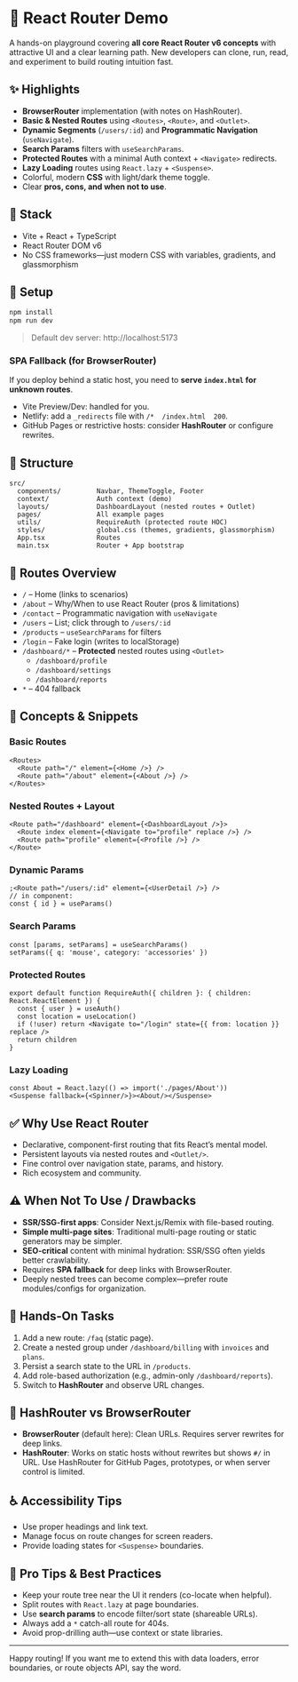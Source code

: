 # 🧭 React Router Demo

A hands-on playground covering **all core React Router v6 concepts** with attractive UI and a clear learning path.
New developers can clone, run, read, and experiment to build routing intuition fast.

## ✨ Highlights

- **BrowserRouter** implementation (with notes on HashRouter).
- **Basic & Nested Routes** using `<Routes>`, `<Route>`, and `<Outlet>`.
- **Dynamic Segments** (`/users/:id`) and **Programmatic Navigation** (`useNavigate`).
- **Search Params** filters with `useSearchParams`.
- **Protected Routes** with a minimal Auth context + `<Navigate>` redirects.
- **Lazy Loading** routes using `React.lazy` + `<Suspense>`.
- Colorful, modern **CSS** with light/dark theme toggle.
- Clear **pros, cons, and when not to use**.

## 🧰 Stack

- Vite + React + TypeScript
- React Router DOM v6
- No CSS frameworks—just modern CSS with variables, gradients, and glassmorphism

## 🚀 Setup

```bash
npm install
npm run dev
```

> Default dev server: http://localhost:5173

### SPA Fallback (for BrowserRouter)

If you deploy behind a static host, you need to **serve `index.html` for unknown routes**.

- Vite Preview/Dev: handled for you.
- Netlify: add a `_redirects` file with `/*  /index.html  200`.
- GitHub Pages or restrictive hosts: consider **HashRouter** or configure rewrites.

## 📂 Structure

```
src/
  components/         Navbar, ThemeToggle, Footer
  context/            Auth context (demo)
  layouts/            DashboardLayout (nested routes + Outlet)
  pages/              All example pages
  utils/              RequireAuth (protected route HOC)
  styles/             global.css (themes, gradients, glassmorphism)
  App.tsx             Routes
  main.tsx            Router + App bootstrap
```

## 🧭 Routes Overview

- `/` – Home (links to scenarios)
- `/about` – Why/When to use React Router (pros & limitations)
- `/contact` – Programmatic navigation with `useNavigate`
- `/users` – List; click through to `/users/:id`
- `/products` – `useSearchParams` for filters
- `/login` – Fake login (writes to localStorage)
- `/dashboard/*` – **Protected** nested routes using `<Outlet>`
  - `/dashboard/profile`
  - `/dashboard/settings`
  - `/dashboard/reports`
- `*` – 404 fallback

## 🧩 Concepts & Snippets

### Basic Routes

```tsx
<Routes>
  <Route path="/" element={<Home />} />
  <Route path="/about" element={<About />} />
</Routes>
```

### Nested Routes + Layout

```tsx
<Route path="/dashboard" element={<DashboardLayout />}>
  <Route index element={<Navigate to="profile" replace />} />
  <Route path="profile" element={<Profile />} />
</Route>
```

### Dynamic Params

```tsx
;<Route path="/users/:id" element={<UserDetail />} />
// in component:
const { id } = useParams()
```

### Search Params

```tsx
const [params, setParams] = useSearchParams()
setParams({ q: 'mouse', category: 'accessories' })
```

### Protected Routes

```tsx
export default function RequireAuth({ children }: { children: React.ReactElement }) {
  const { user } = useAuth()
  const location = useLocation()
  if (!user) return <Navigate to="/login" state={{ from: location }} replace />
  return children
}
```

### Lazy Loading

```tsx
const About = React.lazy(() => import('./pages/About'))
<Suspense fallback={<Spinner/>}><About/></Suspense>
```

## ✅ Why Use React Router

- Declarative, component-first routing that fits React’s mental model.
- Persistent layouts via nested routes and `<Outlet/>`.
- Fine control over navigation state, params, and history.
- Rich ecosystem and community.

## ⚠️ When Not To Use / Drawbacks

- **SSR/SSG-first apps**: Consider Next.js/Remix with file-based routing.
- **Simple multi-page sites**: Traditional multi-page routing or static generators may be simpler.
- **SEO-critical** content with minimal hydration: SSR/SSG often yields better crawlability.
- Requires **SPA fallback** for deep links with BrowserRouter.
- Deeply nested trees can become complex—prefer route modules/configs for organization.

## 🧪 Hands-On Tasks

1. Add a new route: `/faq` (static page).
2. Create a nested group under `/dashboard/billing` with `invoices` and `plans`.
3. Persist a search state to the URL in `/products`.
4. Add role-based authorization (e.g., admin-only `/dashboard/reports`).
5. Switch to **HashRouter** and observe URL changes.

## 🔁 HashRouter vs BrowserRouter

- **BrowserRouter** (default here): Clean URLs. Requires server rewrites for deep links.
- **HashRouter**: Works on static hosts without rewrites but shows `#/` in URL.
  Use HashRouter for GitHub Pages, prototypes, or when server control is limited.

## ♿ Accessibility Tips

- Use proper headings and link text.
- Manage focus on route changes for screen readers.
- Provide loading states for `<Suspense>` boundaries.

## 🧠 Pro Tips & Best Practices

- Keep your route tree near the UI it renders (co-locate when helpful).
- Split routes with `React.lazy` at page boundaries.
- Use **search params** to encode filter/sort state (shareable URLs).
- Always add a `*` catch-all route for 404s.
- Avoid prop-drilling auth—use context or state libraries.

---

Happy routing! If you want me to extend this with data loaders, error boundaries, or route objects API, say the word.
